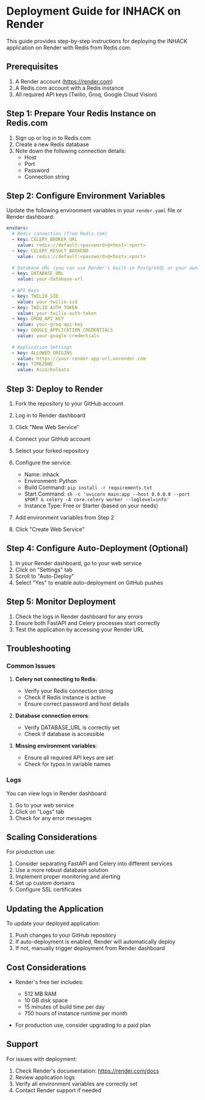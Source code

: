 # Deployment Guide for INHACK on Render

This guide provides step-by-step instructions for deploying the INHACK application on Render with Redis from Redis.com.

## Prerequisites

1. A Render account (https://render.com)
2. A Redis.com account with a Redis instance
3. All required API keys (Twilio, Groq, Google Cloud Vision)

## Step 1: Prepare Your Redis Instance on Redis.com

1. Sign up or log in to Redis.com
2. Create a new Redis database
3. Note down the following connection details:
   - Host
   - Port
   - Password
   - Connection string

## Step 2: Configure Environment Variables

Update the following environment variables in your `render.yaml` file or Render dashboard:

```yaml
envVars:
  # Redis connection (from Redis.com)
  - key: CELERY_BROKER_URL
    value: redis://default:<password>@<host>:<port>
  - key: CELERY_RESULT_BACKEND
    value: redis://default:<password>@<host>:<port>
  
  # Database URL (you can use Render's built-in PostgreSQL or your own)
  - key: DATABASE_URL
    value: your-database-url
  
  # API Keys
  - key: TWILIO_SID
    value: your-twilio-sid
  - key: TWILIO_AUTH_TOKEN
    value: your-twilio-auth-token
  - key: GROQ_API_KEY
    value: your-groq-api-key
  - key: GOOGLE_APPLICATION_CREDENTIALS
    value: your-google-credentials
  
  # Application Settings
  - key: ALLOWED_ORIGINS
    value: https://your-render-app-url.onrender.com
  - key: TIMEZONE
    value: Asia/Kolkata
```

## Step 3: Deploy to Render

1. Fork the repository to your GitHub account
2. Log in to Render dashboard
3. Click "New Web Service"
4. Connect your GitHub account
5. Select your forked repository
6. Configure the service:
   - Name: inhack
   - Environment: Python
   - Build Command: `pip install -r requirements.txt`
   - Start Command: `sh -c 'uvicorn main:app --host 0.0.0.0 --port $PORT & celery -A core.celery worker --loglevel=info'`
   - Instance Type: Free or Starter (based on your needs)

7. Add environment variables from Step 2
8. Click "Create Web Service"

## Step 4: Configure Auto-Deployment (Optional)

1. In your Render dashboard, go to your web service
2. Click on "Settings" tab
3. Scroll to "Auto-Deploy"
4. Select "Yes" to enable auto-deployment on GitHub pushes

## Step 5: Monitor Deployment

1. Check the logs in Render dashboard for any errors
2. Ensure both FastAPI and Celery processes start correctly
3. Test the application by accessing your Render URL

## Troubleshooting

### Common Issues

1. **Celery not connecting to Redis**:
   - Verify your Redis connection string
   - Check if Redis instance is active
   - Ensure correct password and host details

2. **Database connection errors**:
   - Verify DATABASE_URL is correctly set
   - Check if database is accessible

3. **Missing environment variables**:
   - Ensure all required API keys are set
   - Check for typos in variable names

### Logs

You can view logs in Render dashboard:
1. Go to your web service
2. Click on "Logs" tab
3. Check for any error messages

## Scaling Considerations

For production use:

1. Consider separating FastAPI and Celery into different services
2. Use a more robust database solution
3. Implement proper monitoring and alerting
4. Set up custom domains
5. Configure SSL certificates

## Updating the Application

To update your deployed application:

1. Push changes to your GitHub repository
2. If auto-deployment is enabled, Render will automatically deploy
3. If not, manually trigger deployment from Render dashboard

## Cost Considerations

- Render's free tier includes:
  - 512 MB RAM
  - 10 GB disk space
  - 15 minutes of build time per day
  - 750 hours of instance runtime per month

- For production use, consider upgrading to a paid plan

## Support

For issues with deployment:
1. Check Render's documentation: https://render.com/docs
2. Review application logs
3. Verify all environment variables are correctly set
4. Contact Render support if needed
